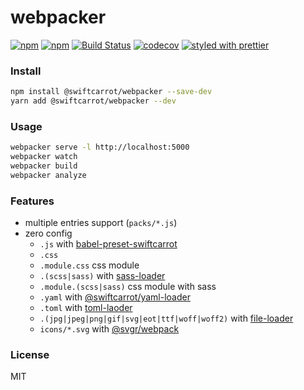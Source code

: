 # webpacker

[![npm](https://img.shields.io/npm/v/@swiftcarrot/webpacker.svg)](https://www.npmjs.com/package/@swiftcarrot/webpacker)
[![npm](https://img.shields.io/npm/dm/@swiftcarrot/webpacker.svg)](https://www.npmjs.com/package/@swiftcarrot/webpacker)
[![Build Status](https://travis-ci.org/swiftcarrot/webpacker.svg?branch=master)](https://travis-ci.org/swiftcarrot/webpacker)
[![codecov](https://codecov.io/gh/swiftcarrot/webpacker/branch/master/graph/badge.svg)](https://codecov.io/gh/swiftcarrot/webpacker)
[![styled with prettier](https://img.shields.io/badge/styled_with-prettier-ff69b4.svg)](https://github.com/prettier/prettier)

### Install

```sh
npm install @swiftcarrot/webpacker --save-dev
yarn add @swiftcarrot/webpacker --dev
```

### Usage

```sh
webpacker serve -l http://localhost:5000
webpacker watch
webpacker build
webpacker analyze
```

### Features

- multiple entries support (`packs/*.js`)
- zero config
  - `.js` with [babel-preset-swiftcarrot](https://github.com/swiftcarrot/babel-preset-swiftcarrot)
  - `.css`
  - `.module.css` css module
  - `.(scss|sass)` with [sass-loader](https://github.com/webpack-contrib/sass-loader)
  - `.module.(scss|sass)` css module with sass
  - `.yaml` with [@swiftcarrot/yaml-loader](https://github.com/swiftcarrot/yaml-loader)
  - `.toml` with [toml-laoder](https://github.com/KyleAMathews/toml-loader)
  - `.(jpg|jpeg|png|gif|svg|eot|ttf|woff|woff2)` with [file-loader](https://github.com/webpack-contrib/file-loader)
  - `icons/*.svg` with [@svgr/webpack](https://www.npmjs.com/package/@svgr/webpack)

### License

MIT
